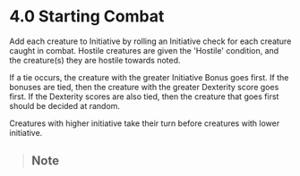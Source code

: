 # 4.0 Starting Combat

<!-- FIXME: tighten wording. -->

Add each creature to Initiative by rolling an Initiative check for each creature caught in combat. Hostile creatures are given the 'Hostile' condition, and the creature(s) they are hostile towards noted.

If a tie occurs, the creature with the greater Initiative Bonus goes first. If the bonuses are tied, then the creature with the greater Dexterity score goes first. If the Dexterity scores are also tied, then the creature that goes first should be decided at random.

Creatures with higher initiative take their turn before creatures with lower initiative.


> ## Note
> 
